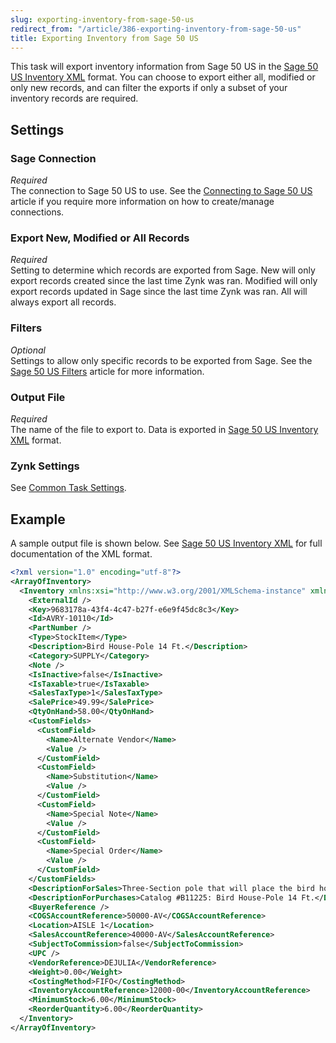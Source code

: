 ```yaml
---
slug: exporting-inventory-from-sage-50-us
redirect_from: "/article/386-exporting-inventory-from-sage-50-us"
title: Exporting Inventory from Sage 50 US
---
```

This task will export inventory information from Sage 50 US in the [Sage 50 US Inventory XML](sage-50-us-inventory-xml) format. You can choose to export either all, modified or only new records, and can filter the exports if only a subset of your inventory records are required.

## Settings
### Sage Connection
_Required_  
The connection to Sage 50 US to use. See the [Connecting to Sage 50 US](connecting-to-sage-50-us) article if you require more information on how to create/manage connections.

### Export New, Modified or All Records
_Required_  
Setting to determine which records are exported from Sage. New will only export records created since the last time Zynk was ran. Modified will only export records updated in Sage since the last time Zynk was ran. All will always export all records.

### Filters
_Optional_  
Settings to allow only specific records to be exported from Sage. See the [Sage 50 US Filters](sage-50-us-filters) article for more information.

### Output File
_Required_  
The name of the file to export to. Data is exported in [Sage 50 US Inventory XML](sage-50-us-inventory-xml) format.

### Zynk Settings
See [Common Task Settings](common-task-settings).

## Example
A sample output file is shown below. See [Sage 50 US Inventory XML](sage-50-us-inventory-xml) for full documentation of the XML format.
```xml
<?xml version="1.0" encoding="utf-8"?>
<ArrayOfInventory>
  <Inventory xmlns:xsi="http://www.w3.org/2001/XMLSchema-instance" xmlns:xsd="http://www.w3.org/2001/XMLSchema">
    <ExternalId />
    <Key>9683178a-43f4-4c47-b27f-e6e9f45dc8c3</Key>
    <Id>AVRY-10110</Id>
    <PartNumber />
    <Type>StockItem</Type>
    <Description>Bird House-Pole 14 Ft.</Description>
    <Category>SUPPLY</Category>
    <Note />
    <IsInactive>false</IsInactive>
    <IsTaxable>true</IsTaxable>
    <SalesTaxType>1</SalesTaxType>
    <SalePrice>49.99</SalePrice>
    <QtyOnHand>58.00</QtyOnHand>
    <CustomFields>
      <CustomField>
        <Name>Alternate Vendor</Name>
        <Value />
      </CustomField>
      <CustomField>
        <Name>Substitution</Name>
        <Value />
      </CustomField>
      <CustomField>
        <Name>Special Note</Name>
        <Value />
      </CustomField>
      <CustomField>
        <Name>Special Order</Name>
        <Value />
      </CustomField>
    </CustomFields>
    <DescriptionForSales>Three-Section pole that will place the bird house 12 ft. above ground</DescriptionForSales>
    <DescriptionForPurchases>Catalog #B11225: Bird House-Pole 14 Ft.</DescriptionForPurchases>
    <BuyerReference />
    <COGSAccountReference>50000-AV</COGSAccountReference>
    <Location>AISLE 1</Location>
    <SalesAccountReference>40000-AV</SalesAccountReference>
    <SubjectToCommission>false</SubjectToCommission>
    <UPC />
    <VendorReference>DEJULIA</VendorReference>
    <Weight>0.00</Weight>
    <CostingMethod>FIFO</CostingMethod>
    <InventoryAccountReference>12000-00</InventoryAccountReference>
    <MinimumStock>6.00</MinimumStock>
    <ReorderQuantity>6.00</ReorderQuantity>
  </Inventory>
</ArrayOfInventory>
```